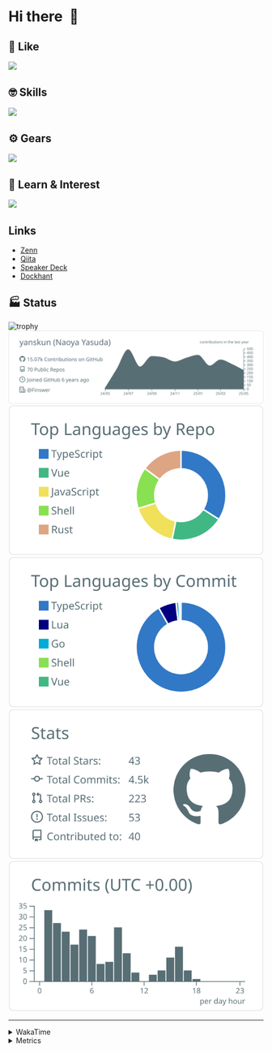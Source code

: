 # Hi there&nbsp; :wave:

## 💌 Like
<img src="https://go-skill-icons.vercel.app/api/icons?i=github" />

## 🤓 Skills
<img src="https://go-skill-icons.vercel.app/api/icons?i=js,ts,vue,nuxtjs,react,nextjs,go,lua,git" />

## ⚙️ Gears
<img src="https://go-skill-icons.vercel.app/api/icons?i=neovim,vscode,githubcopilot,alacritty,tmux" />

## 📖 Learn & Interest
<img src="https://go-skill-icons.vercel.app/api/icons?i=rust,deno,css,zig,playwright,githubactions,storybook,netlify,eslint" />

## Links
- [Zenn](https://zenn.dev/yanskun)
- [Qiita](https://qiita.com/yanskun)
- [Speaker Deck](https://speakerdeck.com/yanskun)
- [Dockhant](https://www.dockhunt.com/users/yanskun)

<!-- https://github.com/ryo-ma/github-profile-trophy -->

## 🏭 Status

<img src="https://github-profile-trophy.vercel.app/?username=yanskun&theme=onedark&row=1" alt="trophy">

<!-- https://github.com/vn7n24fzkq/github-profile-summary-cards -->
<picture>
  <source media="(prefers-color-scheme: dark)" srcset="https://raw.githubusercontent.com/yanskun/yanskun/master/profile-summary-card-output/nord_dark/0-profile-details.svg">
 <img src="https://raw.githubusercontent.com/yanskun/yanskun/master/profile-summary-card-output/default/0-profile-details.svg">
</picture>
<br>
<picture>
  <source media="(prefers-color-scheme: dark)" srcset="https://raw.githubusercontent.com/yanskun/yanskun/master/profile-summary-card-output/nord_dark/1-repos-per-language.svg">
 <img src="https://raw.githubusercontent.com/yanskun/yanskun/master/profile-summary-card-output/default/1-repos-per-language.svg">
</picture>
<picture>
  <source media="(prefers-color-scheme: dark)" srcset="https://raw.githubusercontent.com/yanskun/yanskun/master/profile-summary-card-output/nord_dark/2-most-commit-language.svg">
 <img src="https://raw.githubusercontent.com/yanskun/yanskun/master/profile-summary-card-output/default/2-most-commit-language.svg">
</picture>
<br>
<picture>
  <source media="(prefers-color-scheme: dark)" srcset="https://raw.githubusercontent.com/yanskun/yanskun/master/profile-summary-card-output/nord_dark/3-stats.svg">
 <img src="https://raw.githubusercontent.com/yanskun/yanskun/master/profile-summary-card-output/default/3-stats.svg">
</picture>
<picture>
  <source media="(prefers-color-scheme: dark)" srcset="https://raw.githubusercontent.com/yanskun/yanskun/master/profile-summary-card-output/nord_dark/4-productive-time.svg">
 <img src="https://raw.githubusercontent.com/yanskun/yanskun/master/profile-summary-card-output/default/4-productive-time.svg">
</picture>

---

<details>
  <summary>WakaTime</summary>
<!--START_SECTION:waka-->
![Code Time](http://img.shields.io/badge/Code%20Time-2%2C181%20hrs%2014%20mins-blue)

**🐱 My GitHub Data** 

> 📦 146.3 kB Used in GitHub's Storage 
 > 
> 🏆 1,636 Contributions in the Year 2025
 > 
> 💼 Opted to Hire
 > 
> 📜 130 Public Repositories 
 > 
> 🔑 4 Private Repositories 
 > 
**I'm an Early 🐤** 

```text
🌞 Morning                18505 commits       ████░░░░░░░░░░░░░░░░░░░░░   15.81 % 
🌆 Daytime                69799 commits       ███████████████░░░░░░░░░░   59.64 % 
🌃 Evening                25069 commits       █████░░░░░░░░░░░░░░░░░░░░   21.42 % 
🌙 Night                  3669 commits        █░░░░░░░░░░░░░░░░░░░░░░░░   03.13 % 
```
📅 **I'm Most Productive on Tuesday** 

```text
Monday                   18287 commits       ████░░░░░░░░░░░░░░░░░░░░░   15.62 % 
Tuesday                  25691 commits       █████░░░░░░░░░░░░░░░░░░░░   21.95 % 
Wednesday                24110 commits       █████░░░░░░░░░░░░░░░░░░░░   20.60 % 
Thursday                 22085 commits       █████░░░░░░░░░░░░░░░░░░░░   18.87 % 
Friday                   20919 commits       ████░░░░░░░░░░░░░░░░░░░░░   17.87 % 
Saturday                 2319 commits        ░░░░░░░░░░░░░░░░░░░░░░░░░   01.98 % 
Sunday                   3631 commits        █░░░░░░░░░░░░░░░░░░░░░░░░   03.10 % 
```


📊 **This Week I Spent My Time On** 

```text
🕑︎ Time Zone: Asia/Tokyo

💬 Programming Languages: 
TypeScript               22 hrs 58 mins      ██████████████████████░░░   88.13 % 
Other                    1 hr                █░░░░░░░░░░░░░░░░░░░░░░░░   03.85 % 
Markdown                 32 mins             █░░░░░░░░░░░░░░░░░░░░░░░░   02.07 % 
YAML                     29 mins             ░░░░░░░░░░░░░░░░░░░░░░░░░   01.90 % 
JSON                     19 mins             ░░░░░░░░░░░░░░░░░░░░░░░░░   01.25 % 

🔥 Editors: 
Neovim                   21 hrs 4 mins       ████████████████████░░░░░   80.87 % 
VS Code                  4 hrs 59 mins       █████░░░░░░░░░░░░░░░░░░░░   19.13 % 

💻 Operating System: 
Mac                      26 hrs 4 mins       █████████████████████████   100.00 % 
```


 Last Updated on 26/05/2025 05:28:19 UTC
<!--END_SECTION:waka-->
</details>

<details>
  <summary>Metrics</summary>
  <img src="https://github.com/yanskun/yanskun/blob/main/github-metrics.svg" alt="Metrics">
</details>
